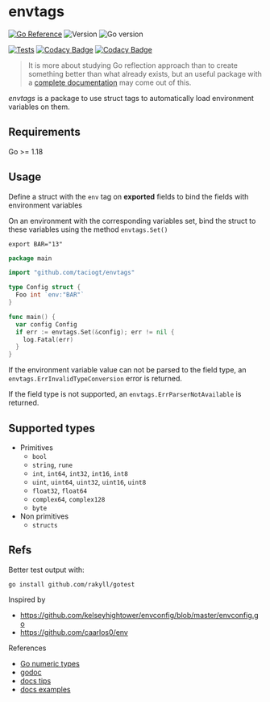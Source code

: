 # envtags

[![Go Reference](https://pkg.go.dev/badge/github.com/taciogt/envtags.svg)](https://pkg.go.dev/github.com/taciogt/envtags)
![Version](https://img.shields.io/github/v/release/taciogt/envtags)
![Go version](https://img.shields.io/github/go-mod/go-version/taciogt/envtags)

[![Tests](https://github.com/taciogt/envtags/actions/workflows/tests.yml/badge.svg)](https://github.com/taciogt/envtags/actions/workflows/tests.yml)
[![Codacy Badge](https://app.codacy.com/project/badge/Grade/6904ddba8e6747559c7b4141b0f91e71)](https://www.codacy.com/gh/taciogt/envtags/dashboard?utm_source=github.com&amp;utm_medium=referral&amp;utm_content=taciogt/envtags&amp;utm_campaign=Badge_Grade)
[![Codacy Badge](https://app.codacy.com/project/badge/Coverage/6904ddba8e6747559c7b4141b0f91e71)](https://www.codacy.com/gh/taciogt/envtags/dashboard?utm_source=github.com&utm_medium=referral&utm_content=taciogt/envtags&utm_campaign=Badge_Coverage)

> It is more about studying Go reflection approach than to create something better than what already exists, but an useful package with a [complete documentation](https://pkg.go.dev/github.com/taciogt/envtags) may come out of this.

_envtags_ is a package to use struct tags to automatically load environment variables on them. 

## Requirements

Go >= 1.18

## Usage

Define a struct with the `env` tag on **exported** fields to bind the fields with environment variables

On an environment with the corresponding variables set, bind the struct to these variables using the method `envtags.Set()`

```shell
export BAR="13" 
```

```go
package main

import "github.com/taciogt/envtags"

type Config struct {
  Foo int `env:"BAR"`
}

func main() {
  var config Config
  if err := envtags.Set(&config); err != nil {
    log.Fatal(err)
  }
}
```

If the environment variable value can not be parsed to the field type, an `envtags.ErrInvalidTypeConversion` error is returned.  

If the field type is not supported, an `envtags.ErrParserNotAvailable` is returned.

## Supported types

- Primitives
  - `bool`
  - `string`, `rune`
  - `int`, `int64`, `int32`, `int16`, `int8`
  - `uint`, `uint64`, `uint32`, `uint16`, `uint8`
  - `float32`, `float64`
  - `complex64`, `complex128`
  - `byte`
- Non primitives
  - `structs` 

## Refs

Better test output with:
```shell
go install github.com/rakyll/gotest
```

Inspired by 
*   https://github.com/kelseyhightower/envconfig/blob/master/envconfig.go
*   https://github.com/caarlos0/env

References
-   [Go numeric types](https://go.dev/ref/spec#Numeric_types)
-   [godoc](https://go.dev/blog/godoc)
-   [docs tips](https://tip.golang.org/doc/comment)
-   [docs examples](https://go.dev/blog/examples) 
